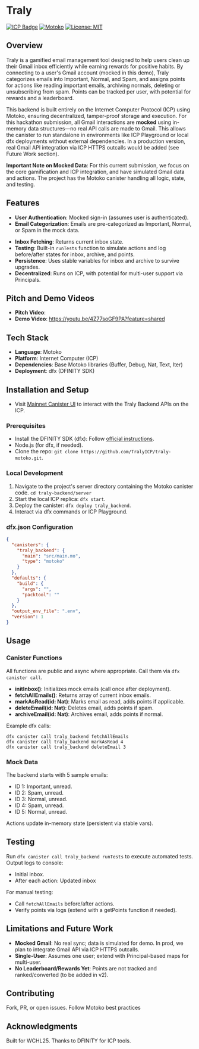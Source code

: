 # Traly

[![ICP Badge](https://img.shields.io/badge/Built%20on-ICP-blueviolet)](https://internetcomputer.org/)
[![Motoko](https://img.shields.io/badge/Language-Motoko-orange)](https://dfinity.org/developers)
[![License: MIT](https://img.shields.io/badge/License-MIT-yellow.svg)](https://opensource.org/licenses/MIT)

## Overview

Traly is a gamified email management tool designed to help users clean up their Gmail inbox efficiently while earning rewards for positive habits. By connecting to a user's Gmail account (mocked in this demo), Traly categorizes emails into Important, Normal, and Spam, and assigns points for actions like reading important emails, archiving normals, deleting or unsubscribing from spam. Points can be tracked per user, with potential for rewards and a leaderboard.

This backend is built entirely on the Internet Computer Protocol (ICP) using Motoko, ensuring decentralized, tamper-proof storage and execution. For this hackathon submission, all Gmail interactions are **mocked** using in-memory data structures—no real API calls are made to Gmail. This allows the canister to run standalone in environments like ICP Playground or local dfx deployments without external dependencies. In a production version, real Gmail API integration via ICP HTTPS outcalls would be added (see Future Work section).

**Important Note on Mocked Data**: For this current submission, we focus on the core gamification and ICP integration, and have simulated Gmail data and actions. The project has the Motoko canister handling all logic, state, and testing.

## Features

- **User Authentication**: Mocked sign-in (assumes user is authenticated).
- **Email Categorization**: Emails are pre-categorized as Important, Normal, or Spam in the mock data.
<!-- - **Actions with Gamification**:
  - Mark as Read: +5 points if Important and unread.
  - Archive: +2 points if Normal; moves to archive.
  - Delete: +3 points if Spam.
  - Unsubscribe: +10 points if Spam; removes from inbox.
- **Point Tracking**: Accumulates points per action, stored in canister state. -->
- **Inbox Fetching**: Returns current inbox state.
- **Testing**: Built-in `runTests` function to simulate actions and log before/after states for inbox, archive, and points.
- **Persistence**: Uses stable variables for inbox and archive to survive upgrades.
- **Decentralized**: Runs on ICP, with potential for multi-user support via Principals.


## Pitch and Demo Videos
- **Pitch Video**: 
- **Demo Video**: https://youtu.be/4Z77soGF9PA?feature=shared


## Tech Stack

- **Language**: Motoko
- **Platform**: Internet Computer (ICP)
- **Dependencies**: Base Motoko libraries (Buffer, Debug, Nat, Text, Iter)
- **Deployment**: dfx (DFINITY SDK)

## Installation and Setup

- Visit [Mainnet Canister UI](https://a4gq6-oaaaa-aaaab-qaa4q-cai.raw.icp0.io/?id=r4vao-lyaaa-aaaam-qd3qq-cai) to interact with the Traly Backend APIs on the ICP.

### Prerequisites
- Install the DFINITY SDK (dfx): Follow [official instructions](https://internetcomputer.org/docs/current/developer-docs/getting-started/install).
- Node.js (for dfx, if needed).
- Clone the repo: `git clone https://github.com/TralyICP/traly-motoko.git`.

### Local Development
1. Navigate to the project's server directory containing the Motoko canister code.
```cd traly-backend/server```
2. Start the local ICP replica: `dfx start`.
3. Deploy the canister: `dfx deploy traly_backend`.
4. Interact via dfx commands or ICP Playground.

### dfx.json Configuration

```json
{
  "canisters": {
    "traly_backend": {
      "main": "src/main.mo",
      "type": "motoko"
    }
  },
  "defaults": {
    "build": {
      "args": "",
      "packtool": ""
    }
  },
  "output_env_file": ".env",
  "version": 1
}
```

## Usage

### Canister Functions
All functions are public and async where appropriate. Call them via `dfx canister call`.

- **initInbox()**: Initializes mock emails (call once after deployment).
- **fetchAllEmails()**: Returns array of current inbox emails.
- **markAsRead(id: Nat)**: Marks email as read, adds points if applicable.
- **deleteEmail(id: Nat)**: Deletes email, adds points if spam.
- **archiveEmail(id: Nat)**: Archives email, adds points if normal.
<!-- - **unsubscribe(id: Nat)**: Unsubscribes (deletes) spam email, adds points. -->

Example dfx calls:
```
dfx canister call traly_backend fetchAllEmails
dfx canister call traly_backend markAsRead 4
dfx canister call traly_backend deleteEmail 3
```

### Mock Data
The backend starts with 5 sample emails:
- ID 1: Important, unread.
- ID 2: Spam, unread.
- ID 3: Normal, unread.
- ID 4: Spam, unread.
- ID 5: Normal, unread.

Actions update in-memory state (persistent via stable vars).

## Testing

Run `dfx canister call traly_backend runTests` to execute automated tests. Output logs to console:
- Initial inbox.
- After each action: Updated inbox

For manual testing:
- Call `fetchAllEmails` before/after actions.
- Verify points via logs (extend with a getPoints function if needed).


## Limitations and Future Work

- **Mocked Gmail**: No real sync; data is simulated for demo. In prod, we plan to integrate Gmail API via ICP HTTPS outcalls.
- **Single-User**: Assumes one user; extend with Principal-based maps for multi-user.
- **No Leaderboard/Rewards Yet**: Points are not tracked and ranked/converted (to be added in v2).

## Contributing
Fork, PR, or open issues. Follow Motoko best practices

## Acknowledgments

Built for WCHL25. Thanks to DFINITY for ICP tools.
